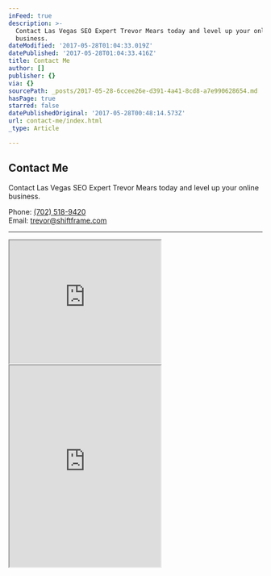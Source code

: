 ```yaml
---
inFeed: true
description: >-
  Contact Las Vegas SEO Expert Trevor Mears today and level up your online
  business.
dateModified: '2017-05-28T01:04:33.019Z'
datePublished: '2017-05-28T01:04:33.416Z'
title: Contact Me
author: []
publisher: {}
via: {}
sourcePath: _posts/2017-05-28-6ccee26e-d391-4a41-8cd8-a7e990628654.md
hasPage: true
starred: false
datePublishedOriginal: '2017-05-28T00:48:14.573Z'
url: contact-me/index.html
_type: Article

---
```

## Contact Me

Contact Las Vegas SEO Expert Trevor Mears today and level up your online business.

Phone: [(702) 518-9420][0]  
Email: [trevor@shiftframe.com][1]

---

<iframe src="https://the-grid.github.io/ed-userhtml/?g=eJyFUsFOwzAMve8rrF3SVSLlvK07wDixISR2QxxM4q6ZmqRq0kGF-HeSdWIdm4QPkeX4PdvPnjvRqNqD72rKx54-fbbDPfbR8WI0gmBZmsKmVA4cCa-sgeBaU3VgiCTJ4AuCmhqocUugCtBoWqxCgrB1p8wW0jQ7MIW_JJayBayx9Uq8LB9XFiNJngNrjaRCGZJsAl8HQLQ9NpfZ4JuWZmc5JaGEgeUgrWg1Gc-35B8qiq676za4fUJNCYsANnm9fTvnOUpyjUc0hJ6OVAnrM9nkhO8jPM44wLM_wrILgGvEsCArva-nWaYPY3NXqsIXTWiaC6szTVJhtnPH75vCNprv3CVrWJL91SSHojWH_SVDdaP9qhsQUeBkMNH3yY16caxrMvK-VJVM-jKT2ZVVLa1GZf4bhV2DrjBcTOz3vEnm2netvA_3tCbnwqmxKYyfK0JH8IHKc87Hp7ZH_TvP-iYXox_OCtwI" height="244" style=""></iframe>

<iframe src="https://the-grid.github.io/ed-userhtml/?g=eJzNV0tv4zYQvu-vILTYS1H5lXW2tez0EPTQQxcFeioWQUCLlEWEErUkFeeB_e8dkpIsS5QjZ3OIgDjSvGf4DTlcK_3IKdKPBd0Emj7oaaxUgFQsCkquPiB4JhkuNYsTIbPbvcRFQSV6Rhl-CPeM6HSFLmez4iECityxfIXm8IVARUToR9dAyPKcSvOGnvvMQigdqjKOqVI-fo4zCq4TketwT9ku1Su0FZxEjqTYEwX3kyXN6mjCrdBaZCt0YSLsWyRUxZIVmonc5mR1tChWaHFIqTEyn_mtUCmFPOgfi8eCC7lCkhKfagap4h0dUK50d5LS3KctxR40CVMFx49QCy7iu17Ui4GoOd5SXpezrt3c1K5r0FPwjo-l3wXEd_RJv5cMCtEPY4UTbWFVZfyRXixM6XJNc_AZoF-CVlgs5yynPocp5cWhpN48XKazye_jUWLXN1M7j8n26vbg07ekKKex3oqHXztdUZT6mGR6EUuKwWfVZvPZ7FOECkwIy3cmA8C5-41gUSShEMccWk8Jzgj6eH19DXQc3-2kKHMCNU2SxEg-hCrFROzBBEjXf4YLhVVU19ZCiQkr1Qp9NrlYPfZkXVd8IPlyjFMa3wFvJwsH0NMiRzCsQZaDFOYvWa_ffS5M8OJECA3_TP8Hu-bFZ3lbApjysN4q-6zJVuew8yS45J1FLwC3W1j0O692w20baPXMklzGX-LosOZhzUnsE1XrVlOJfaJXZPCqqNvd4zo4dE3UacJZdLQUcLpEphlCzNkOjpcYdgQqo3sqwQPmNTljhHAaxaVUJrlCMCvWKgbLIBKztLB19PtFS5yrAjou19E-ZZqG8BVbeZNV1PTdJajMTXu3902zcdiM0irq-eTit-Vl1OkkIwaJbe-YDksFDLcfVEGFmXjykpWH2qf8JBK_weLgLafk5qcxeTAFaz4MR-THIxJQeKYfzRb3ZQlbbLWkuTAY4GLvP0lPx9kpxTPynSbrqZ2Grj6sCbtHjGyC_uhzaw4lHGtD05Lewz-KJYxMMcdK-TQCN0at7dRj5qJYZAWnGgauBHNFAyQFNx_AD1BGdSrAs5mFAgSOYDTZBKnWxWo6dcYnKmWJTiRMQxOwNTWKU1VuM6b_MO9_kc0i6IY_FDbBGodOLjTMTTAg6bKwmZjq9NJ1p-RIv7dO-Go9BVsvWq5O9LG2a_GR1puRFFJsZM3T-hhQNZhrMNWlz_vFtYxNMO968uFtILnk1kzBAfJEY066zgTR_k4Y5SSctxayce_OwE4AlvhSGEA_UrKTzEtK_dCtr-DqK7DXU_vhidLa7kY5yqH5bWt9c4ybAN1jXgLLF5O1HLSuRgGaeqKCYyIf6gaYGeEuZfaUTdDsN3azNuA0mscGK8C-Fhs0w4yPgYYV7GNj8TbYqMI4CxqVziAy_jT8t4RG5bCHDEs_AxiVnXeOjCIF0-M2DQ8uLt4GF1UQZ-Gi0hnExT-G_5a4qBz2cGHpZ20Y7x8Vj6KUzWn56hPl89ug4ziYs0ByrDqIlf9ADP3txIYh01y8z0HNcQQ98LTZN74Ia6dmmev3940dN2-OQU1n9O7hZ-nDj1Oqeqn21aurY9z0BsOTa_WytRM9XsUFlx3UuvA0KjBd_WutrKdO0lvzE6TuqlQ7mKtDCndcmvvGGTv19-swUAFGmoAXQWuPGudMUl3KfLQzJ34o6tn-zM9XN62N8-hmvsrfwG0Goljbi5P5b0r-P2IG9oU" height="400" style=""></iframe>



[0]: http://tel:7025189420/
[1]: http://trevor@shiftframe.com/
